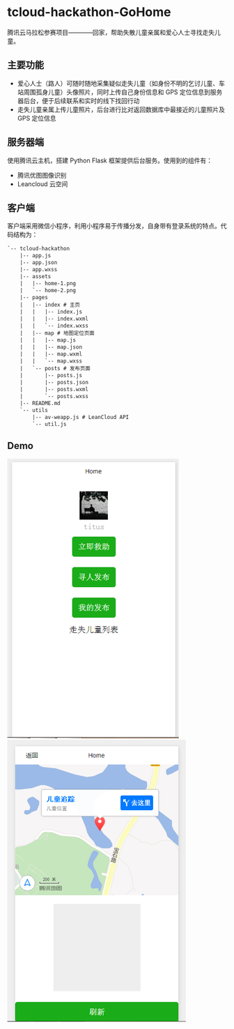 # tcloud-hackathon-GoHome

腾讯云马拉松参赛项目————回家，帮助失散儿童亲属和爱心人士寻找走失儿童。

## 主要功能

* 爱心人士（路人）可随时随地采集疑似走失儿童（如身份不明的乞讨儿童、车站周围孤身儿童）头像照片，同时上传自己身份信息和 GPS 定位信息到服务器后台，便于后续联系和实时的线下找回行动
* 走失儿童亲属上传儿童照片，后台进行比对返回数据库中最接近的儿童照片及 GPS 定位信息

## 服务器端

使用腾讯云主机，搭建 Python Flask 框架提供后台服务。使用到的组件有：

* 腾讯优图图像识别
* Leancloud 云空间

## 客户端

客户端采用微信小程序，利用小程序易于传播分发，自身带有登录系统的特点。代码结构为：

```
`-- tcloud-hackathon
    |-- app.js
    |-- app.json
    |-- app.wxss
    |-- assets
    |   |-- home-1.png
    |   `-- home-2.png
    |-- pages
    |   |-- index # 主页
    |   |   |-- index.js
    |   |   |-- index.wxml
    |   |   `-- index.wxss
    |   |-- map # 地图定位页面
    |   |   |-- map.js
    |   |   |-- map.json
    |   |   |-- map.wxml
    |   |   `-- map.wxss
    |   `-- posts # 发布页面
    |       |-- posts.js
    |       |-- posts.json
    |       |-- posts.wxml
    |       `-- posts.wxss
    |-- README.md
    `-- utils
        |-- av-weapp.js # LeanCloud API
        `-- util.js
```

## Demo

![image](./assets/home-1.png)
![image](./assets/home-2.png)

